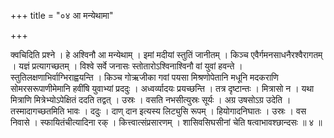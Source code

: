 +++
title = "०४ आ मन्येथामा"

+++

क्वचिदिति प्रश्ने । हे अश्विनौ आ मन्येथाम् । इमां मदीयां स्तुतिं जानीतम् । किञ्च एवैर्गमनसाधनैरश्वैरागतम् । यज्ञं प्रत्यागच्छतम् । विश्वे सर्वे जनासः स्तोतारोऽश्विनाश्विनौ वां युवां हवन्ते । स्तुतिलक्षणाभिर्वाग्भिराह्वयन्ति । किञ्च गोऋजीका गवां पयसा मिश्रणोपेतानि मधूनि मदकराणि सोमरसरूपाणीमेमानि हवींषि युवाभ्यां प्रददुः । अध्वर्व्यादयः प्रयच्छन्ति । तत्र दृष्टान्तः । मित्रासो न । यथा मित्राणि मित्रेभ्योऽपेक्षितं ददति तद्वत् । उस्रः । वसति नभसीत्युस्रः सूर्यः । अग्र उषसोऽग्र उदेति । तस्मादागच्छतमिति भावः । ददुः । दाण् दान इत्यस्य लिट्युसि रूपम् । हियोगादनिघातः । उस्रः । वस निवासे । स्फायितंचीत्यादिना रक् । कित्त्वात्संप्रसारणम् । शासिवसिघसीनां चेति षत्वाभावश्छान्दसः ॥ ४ ॥
